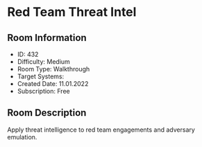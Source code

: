 ﻿# Red Team Threat Intel

## Room Information
- ID: 432
- Difficulty: Medium
- Room Type: Walkthrough
- Target Systems: 
- Created Date: 11.01.2022
- Subscription: Free

## Room Description
Apply threat intelligence to red team engagements and adversary emulation.
